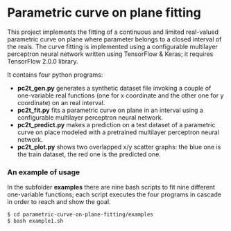 # Parametric curve on plane fitting
This project implements the fitting of a continuous and limited real-valued parametric curve on plane where parameter belongs to a closed interval of the reals.
The curve fitting is implemented using a configurable multilayer perceptron neural network written using TensorFlow & Keras; it requires TensorFlow 2.0.0 library.

It contains four python programs:
 - **pc2t_gen.py** generates a synthetic dataset file invoking a couple of one-variable real functions (one for x coordinate and the other one for y coordinate) on an real interval.
 - **pc2t_fit.py** fits a parametric curve on plane in an interval using a configurable multilayer perceptron neural network.
 - **pc2t_predict.py** makes a prediction on a test dataset of a parametric curve on place modeled with a pretrained multilayer perceptron neural network.
 - **pc2t_plot.py** shows two overlapped x/y scatter graphs: the blue one is the train dataset, the red one is the predicted one.

### An example of usage
In the subfolder **examples** there are nine bash scripts to fit nine different one-variable functions; each script executes the four programs in cascade in order to reach and show the goal.

```bash
$ cd parametric-curve-on-plane-fitting/examples
$ bash example1.sh
```

